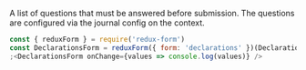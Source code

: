 A list of questions that must be answered before submission. The questions are
configured via the journal config on the context.

```js
const { reduxForm } = require('redux-form')
const DeclarationsForm = reduxForm({ form: 'declarations' })(Declarations)
;<DeclarationsForm onChange={values => console.log(values)} />
```
